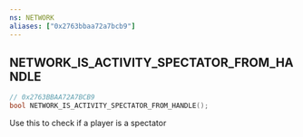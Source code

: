 ```yaml
---
ns: NETWORK
aliases: ["0x2763bbaa72a7bcb9"]
---
```

## NETWORK_IS_ACTIVITY_SPECTATOR_FROM_HANDLE

```c
// 0x2763BBAA72A7BCB9
bool NETWORK_IS_ACTIVITY_SPECTATOR_FROM_HANDLE();
```

Use this to check if a player is a spectator

